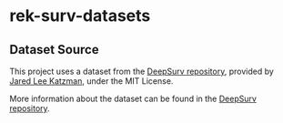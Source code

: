 # rek-surv-datasets
## Dataset Source

This project uses a dataset from the [DeepSurv repository](https://github.com/jaredleekatzman/DeepSurv/tree/master/experiments/data), provided by [Jared Lee Katzman](https://github.com/jaredleekatzman), under the MIT License.

More information about the dataset can be found in the [DeepSurv repository](https://github.com/jaredleekatzman/DeepSurv).
